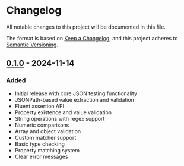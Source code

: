 # Changelog

All notable changes to this project will be documented in this file.

The format is based on [Keep a Changelog](https://keepachangelog.com/en/1.0.0/),
and this project adheres to [Semantic Versioning](https://semver.org/spec/v2.0.0.html).

## [0.1.0] - 2024-11-14

### Added

- Initial release with core JSON testing functionality
- JSONPath-based value extraction and validation
- Fluent assertion API
- Property existence and value validation
- String operations with regex support
- Numeric comparisons
- Array and object validation
- Custom matcher support
- Basic type checking
- Property matching system
- Clear error messages

[0.1.0]: https://github.com/tylium/json-test-rs/releases/tag/v0.1.0